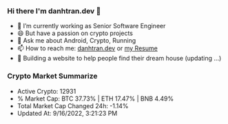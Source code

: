 ### Hi there I'm danhtran.dev 👋

- 🔭 I’m currently working as Senior Software Engineer
- 😄 But have a passion on crypto projects
- 💬 Ask me about Android, Crypto, Running 
- 📫 How to reach me: <a href="https://danhtran.dev" target="_blank">danhtran.dev</a> or <a href="Developer-Resume.pdf" target="_blank">my Resume</a>
- 🌱 Building a website to help people find their dream house (updating ...)

### Crypto Market Summarize
- Active Crypto: 12931
- % Market Cap: BTC 37.73% | ETH 17.47% | BNB 4.49%
- Total Market Cap Changed 24h: -1.14%
- Updated At: 9/16/2022, 3:21:23 PM
